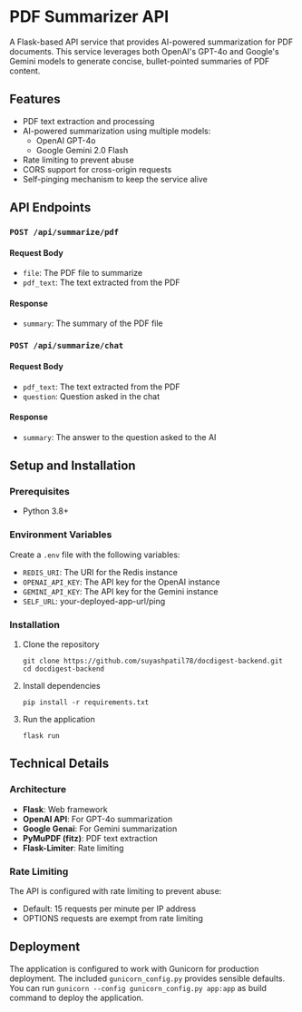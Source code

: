 # PDF Summarizer API

A Flask-based API service that provides AI-powered summarization for PDF documents. This service leverages both OpenAI's GPT-4o and Google's Gemini models to generate concise, bullet-pointed summaries of PDF content.

## Features

- PDF text extraction and processing
- AI-powered summarization using multiple models:
  - OpenAI GPT-4o
  - Google Gemini 2.0 Flash
- Rate limiting to prevent abuse
- CORS support for cross-origin requests
- Self-pinging mechanism to keep the service alive

## API Endpoints

### `POST /api/summarize/pdf`

#### Request Body

- `file`: The PDF file to summarize
- `pdf_text`: The text extracted from the PDF

#### Response

- `summary`: The summary of the PDF file

### `POST /api/summarize/chat`

#### Request Body

- `pdf_text`: The text extracted from the PDF
- `question`: Question asked in the chat

#### Response

- `summary`: The answer to the question asked to the AI

## Setup and Installation

### Prerequisites

- Python 3.8+

### Environment Variables

Create a `.env` file with the following variables:

- `REDIS_URI`: The URI for the Redis instance
- `OPENAI_API_KEY`: The API key for the OpenAI instance
- `GEMINI_API_KEY`: The API key for the Gemini instance
- `SELF_URL`: your-deployed-app-url/ping

### Installation

1. Clone the repository
   ```
   git clone https://github.com/suyashpatil78/docdigest-backend.git
   cd docdigest-backend
   ```

2. Install dependencies
   ```
   pip install -r requirements.txt
   ```

3. Run the application
   ```
   flask run
   ```

## Technical Details

### Architecture

- **Flask**: Web framework
- **OpenAI API**: For GPT-4o summarization
- **Google Genai**: For Gemini summarization
- **PyMuPDF (fitz)**: PDF text extraction
- **Flask-Limiter**: Rate limiting

### Rate Limiting

The API is configured with rate limiting to prevent abuse:
- Default: 15 requests per minute per IP address
- OPTIONS requests are exempt from rate limiting

## Deployment

The application is configured to work with Gunicorn for production deployment. The included `gunicorn_config.py` provides sensible defaults. You can run `gunicorn --config gunicorn_config.py app:app` as build command to deploy the application.
